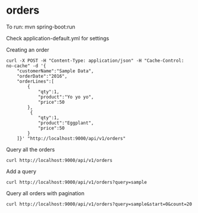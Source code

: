 # orders

To run: mvn spring-boot:run

Check application-default.yml for settings

Creating an order
    
    curl -X POST -H "Content-Type: application/json" -H "Cache-Control: no-cache" -d '{  
        "customerName":"Sample Data",
        "orderDate":"2016",
        "orderLines":[  
            {  
                "qty":1,
                "product":"Yo yo yo",
                "price":50
            },
             {  
                "qty":1,
                "product":"Eggplant",
                "price":50
            }
        ]}' "http://localhost:9000/api/v1/orders"


Query all the orders

    curl http://localhost:9000/api/v1/orders

Add a query

    curl http://localhost:9000/api/v1/orders?query=sample

Query all orders with pagination 

    curl http://localhost:9000/api/v1/orders?query=sample&start=0&count=20

 

